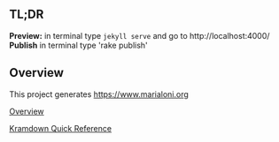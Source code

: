 ## TL;DR
**Preview:** in terminal type `jekyll serve` and go to http://localhost:4000/ \
**Publish** in terminal type 'rake publish'


## Overview
This project generates https://www.marialoni.org 

[Overview](http://www.plantuml.com/plantuml/proxy?cache=no&src=https://raw.githubusercontent.com/rednaw/site/main/marialoni.iuml)

[Kramdown Quick Reference](https://kramdown.gettalong.org/quickref.html)
